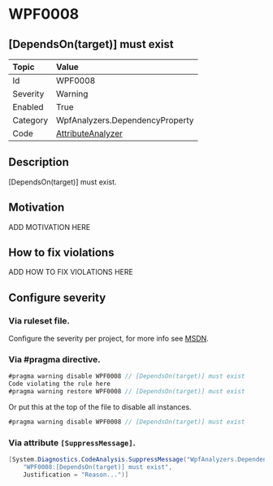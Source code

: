 # WPF0008
## [DependsOn(target)] must exist

| Topic    | Value
| :--      | :--
| Id       | WPF0008
| Severity | Warning
| Enabled  | True
| Category | WpfAnalyzers.DependencyProperty
| Code     | [AttributeAnalyzer](https://github.com/DotNetAnalyzers/WpfAnalyzers/blob/master/WpfAnalyzers/Analyzers/AttributeAnalyzer.cs)


## Description

[DependsOn(target)] must exist.

## Motivation

ADD MOTIVATION HERE

## How to fix violations

ADD HOW TO FIX VIOLATIONS HERE

<!-- start generated config severity -->
## Configure severity

### Via ruleset file.

Configure the severity per project, for more info see [MSDN](https://msdn.microsoft.com/en-us/library/dd264949.aspx).

### Via #pragma directive.
```C#
#pragma warning disable WPF0008 // [DependsOn(target)] must exist
Code violating the rule here
#pragma warning restore WPF0008 // [DependsOn(target)] must exist
```

Or put this at the top of the file to disable all instances.
```C#
#pragma warning disable WPF0008 // [DependsOn(target)] must exist
```

### Via attribute `[SuppressMessage]`.

```C#
[System.Diagnostics.CodeAnalysis.SuppressMessage("WpfAnalyzers.DependencyProperty", 
    "WPF0008:[DependsOn(target)] must exist", 
    Justification = "Reason...")]
```
<!-- end generated config severity -->